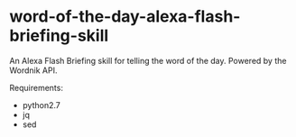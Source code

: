 # word-of-the-day-alexa-flash-briefing-skill
An Alexa Flash Briefing skill for telling the word of the day.  Powered by the Wordnik API.

Requirements:
* python2.7
* jq
* sed
